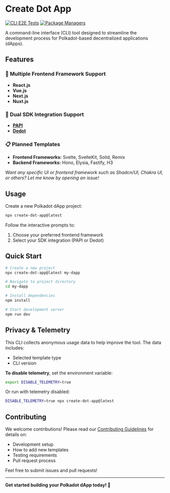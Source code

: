 # Create Dot App

[![CLI E2E Tests](https://github.com/preschian/create-dot-app/actions/workflows/cli-tests.yml/badge.svg)](https://github.com/preschian/create-dot-app/actions/workflows/cli-tests.yml)
[![Package Managers](https://github.com/preschian/create-dot-app/actions/workflows/package-managers.yml/badge.svg)](https://github.com/preschian/create-dot-app/actions/workflows/package-managers.yml)

A command-line interface (CLI) tool designed to streamline the development process for Polkadot-based decentralized applications (dApps).

## Features

### 🚀 Multiple Frontend Framework Support
- **React.js**
- **Vue.js**
- **Next.js**
- **Nuxt.js**

### 🔗 Dual SDK Integration Support
- **[PAPI](https://papi.how/)**
- **[Dedot](https://docs.dedot.dev/)**

### 📋 Planned Templates

- **Frontend Frameworks:** Svelte, SvelteKit, Solid, Remix
- **Backend Frameworks:** Hono, Elysia, Fastify, H3

*Want any specific UI or frontend framework such as Shadcn/UI, Chakra UI, or others? Let me know by opening an issue!*

## Usage

Create a new Polkadot dApp project:

```bash
npx create-dot-app@latest
```

Follow the interactive prompts to:
1. Choose your preferred frontend framework
2. Select your SDK integration (PAPI or Dedot)

## Quick Start

```bash
# Create a new project
npx create-dot-app@latest my-dapp

# Navigate to project directory
cd my-dapp

# Install dependencies
npm install

# Start development server
npm run dev
```

## Privacy & Telemetry

This CLI collects anonymous usage data to help improve the tool. The data includes:
- Selected template type
- CLI version

**To disable telemetry**, set the environment variable:

```bash
export DISABLE_TELEMETRY=true
```

Or run with telemetry disabled:

```bash
DISABLE_TELEMETRY=true npx create-dot-app@latest
```

## Contributing

We welcome contributions! Please read our [Contributing Guidelines](CONTRIBUTING.md) for details on:

- Development setup
- How to add new templates
- Testing requirements
- Pull request process

Feel free to submit issues and pull requests!

---

**Get started building your Polkadot dApp today! 🚀**
